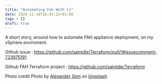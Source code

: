 ```yaml
---
title: "Automating Fah With Cs"
date: 2020-11-18T16:42:22+01:00
tags : []
draft: true
---
```


A short story, around how to automate FAH appliance deployment, on my vSphere enviroment.

Github issue : https://github.com/saintdle/Terraform/pull/1#issuecomment-723975191

Github FAH Terraform project : https://github.com/saintdle/Terraform


Photo credit
<span>Photo by <a href="https://unsplash.com/@swimstaralex?utm_source=unsplash&amp;utm_medium=referral&amp;utm_content=creditCopyText">Alexander Sinn</a> on <a href="https://unsplash.com/s/photos/code?utm_source=unsplash&amp;utm_medium=referral&amp;utm_content=creditCopyText">Unsplash</a></span>
